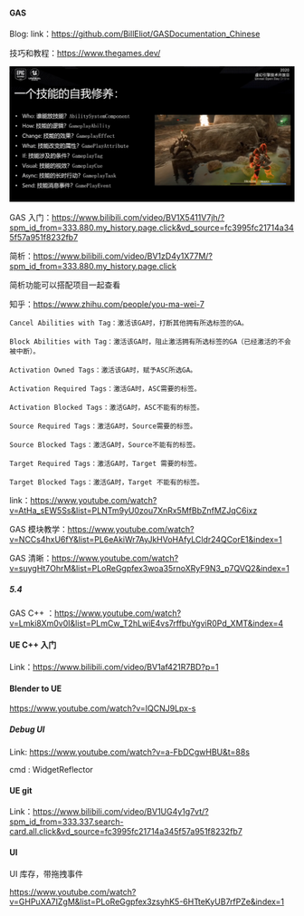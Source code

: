 #### GAS

Blog: link：https://github.com/BillEliot/GASDocumentation_Chinese

技巧和教程：https://www.thegames.dev/

![image-20240901182301512](./assets/image-20240901182301512.png)

GAS 入门：https://www.bilibili.com/video/BV1X5411V7jh/?spm_id_from=333.880.my_history.page.click&vd_source=fc3995fc21714a345f57a951f8232fb7

简析：https://www.bilibili.com/video/BV1zD4y1X77M/?spm_id_from=333.880.my_history.page.click



简析功能可以搭配项目一起查看

知乎：https://www.zhihu.com/people/you-ma-wei-7

```string
Cancel Abilities with Tag：激活该GA时，打断其他拥有所选标签的GA。

Block Abilities with Tag：激活该GA时，阻止激活拥有所选标签的GA（已经激活的不会被中断）。

Activation Owned Tags：激活该GA时，赋予ASC所选GA。

Activation Required Tags：激活GA时，ASC需要的标签。

Activation Blocked Tags：激活GA时，ASC不能有的标签。

Source Required Tags：激活GA时，Source需要的标签。

Source Blocked Tags：激活GA时，Source不能有的标签。

Target Required Tags：激活GA时，Target 需要的标签。

Target Blocked Tags：激活GA时，Target 不能有的标签。
```

link：https://www.youtube.com/watch?v=AtHa_sEW5Ss&list=PLNTm9yU0zou7XnRx5MfBbZnfMZJqC6ixz



GAS 模块教学：https://www.youtube.com/watch?v=NCCs4hxU6fY&list=PL6eAkiWr7AyJkHVoHAfyLCldr24QCorE1&index=1



GAS 清晰：https://www.youtube.com/watch?v=suygHt7OhrM&list=PLoReGgpfex3woa35rnoXRyF9N3_p7QVQ2&index=1



#####  5.4

GAS C++ ：https://www.youtube.com/watch?v=Lmki8Xm0v0I&list=PLmCw_T2hLwiE4vs7rffbuYgviR0Pd_XMT&index=4



#### UE C++ 入门

Link：<font color=#4db8ff>https://www.bilibili.com/video/BV1af421R7BD?p=1</font>



#### Blender to UE

https://www.youtube.com/watch?v=IQCNJ9Lpx-s



##### Debug UI

Link: https://www.youtube.com/watch?v=a-FbDCgwHBU&t=88s

cmd : WidgetReflector



#### UE git

Link：https://www.bilibili.com/video/BV1UG4y1g7vt/?spm_id_from=333.337.search-card.all.click&vd_source=fc3995fc21714a345f57a951f8232fb7



#### UI

UI 库存，带拖拽事件

https://www.youtube.com/watch?v=GHPuXA7IZgM&list=PLoReGgpfex3zsyhK5-6HTteKyUB7rfPZe&index=1
